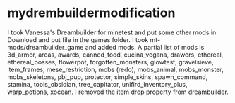 # mydrembuildermodification
I took Vanessa's Dreambuilder for minetest and put some other mods in.
Download and put file in the games folder.
I took mt-mods/dreambuilder_game and added mods.
A partial list of mods is 3d_armor, areas, awards, canned_food, cucina_vegana, drawers, ethereal, ethereal_bosses, flowerpot, forgotten_monsters, glowtest, gravelsieve, item_frames, mese_restriction, mobs (redo), mobs_animal, mobs_monster, mobs_skeletons, pbj_pup, protector, simple_skins, spawn_command, stamina, tools_obsidian, tree_capitator, unifird_inventory_plus, warp_potions, xocean.
I removed the item drop property from dreambuilder.
